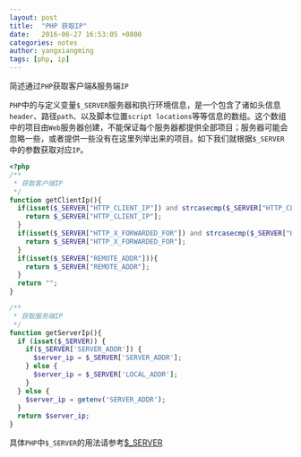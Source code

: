 ```yaml
---
layout: post
title:  "PHP 获取IP"
date:   2016-06-27 16:53:05 +0800
categories: notes
author: yangxiangming
tags: [php, ip]
---
```


简述通过`PHP`获取客户端&服务端`IP`
<!-- more -->
`PHP`中的与定义变量`$_SERVER`服务器和执行环境信息，是一个包含了诸如头信息`header`、路径`path`、以及脚本位置`script locations`等等信息的数组。这个数组中的项目由`Web`服务器创建，不能保证每个服务器都提供全部项目；服务器可能会忽略一些，或者提供一些没有在这里列举出来的项目。如下我们就根据`$_SERVER`中的参数获取对应`IP`。

```php
<?php
/**
 * 获取客户端IP
 */
function getClientIp(){
  if(isset($_SERVER["HTTP_CLIENT_IP"]) and strcasecmp($_SERVER["HTTP_CLIENT_IP"], "unknown")){
    return $_SERVER["HTTP_CLIENT_IP"];
  }
  if(isset($_SERVER["HTTP_X_FORWARDED_FOR"]) and strcasecmp($_SERVER["HTTP_X_FORWARDED_FOR"], "unknown")){
    return $_SERVER["HTTP_X_FORWARDED_FOR"];
  }
  if(isset($_SERVER["REMOTE_ADDR"])){
    return $_SERVER["REMOTE_ADDR"];
  }
  return "";
}

/**
 * 获取服务端IP
 */
function getServerIp(){
  if (isset($_SERVER)) {
    if($_SERVER['SERVER_ADDR']) {
      $server_ip = $_SERVER['SERVER_ADDR'];
    } else {
      $server_ip = $_SERVER['LOCAL_ADDR'];
    }
  } else {
    $server_ip = getenv('SERVER_ADDR');
  }
  return $server_ip;
}
```

具体`PHP`中`$_SERVER`的用法请参考[$_SERVER](http://php.net/manual/zh/reserved.variables.server.php)
